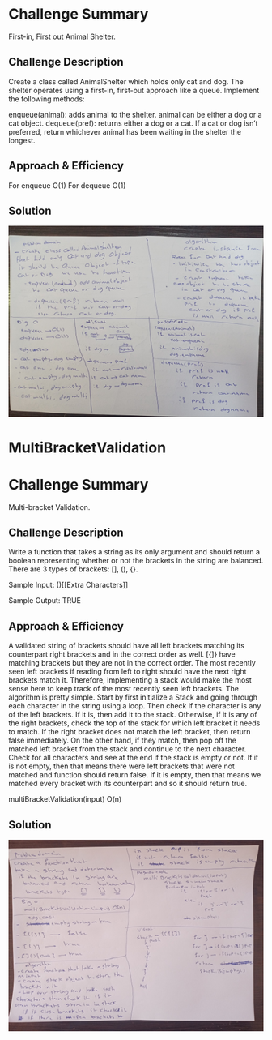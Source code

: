 


# Challenge Summary
<!-- Short summary or background information -->
First-in, First out Animal Shelter.
## Challenge Description
<!-- Description of the challenge -->
Create a class called AnimalShelter which holds only cat and dog. The shelter operates using a first-in, first-out approach like a queue. Implement the following methods:

enqueue(animal): adds animal to the shelter. animal can be either a dog or a cat object.
dequeue(pref): returns either a dog or a cat. If a cat or dog isn’t preferred, return whichever animal has been waiting in the shelter the longest.
## Approach & Efficiency
<!-- What approach did you take? Why? What is the Big O space/time for this approach? -->
For enqueue O(1) 
For dequeue O(1)
## Solution
<!-- Embedded whiteboard image -->

![images](assets/animal.jpg)


# MultiBracketValidation

# Challenge Summary
<!-- Short summary or background information -->
Multi-bracket Validation.
## Challenge Description
<!-- Description of the challenge -->
Write a function that takes a string as its only argument and should return a boolean representing whether or not the brackets in the string are balanced. There are 3 types of brackets: [], (), {}.

Sample Input: ()[[Extra Characters]]

Sample Output: TRUE

## Approach & Efficiency
<!-- What approach did you take? Why? What is the Big O space/time for this approach? -->
A validated string of brackets should have all left brackets matching its counterpart right brackets and in the correct order as well. [{]} have matching brackets but they are not in the correct order. The most recently seen left brackets if reading from left to right should have the next right brackets match it. Therefore, implementing a stack would make the most sense here to keep track of the most recently seen left brackets. The algorithm is pretty simple. Start by first initialize a Stack and going through each character in the string using a loop. Then check if the character is any of the left brackets. If it is, then add it to the stack. Otherwise, if it is any of the right brackets, check the top of the stack for which left bracket it needs to match. If the right bracket does not match the left bracket, then return false immediately. On the other hand, if they match, then pop off the matched left bracket from the stack and continue to the next character. Check for all characters and see at the end if the stack is empty or not. If it is not empty, then that means there were left brackets that were not matched and function should return false. If it is empty, then that means we matched every bracket with its counterpart and so it should return true.

multiBracketValidation(input) O(n)


## Solution
<!-- Embedded whiteboard image -->

![images](assets/brackets.jpg)